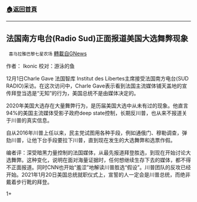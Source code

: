 ###  [:house:返回首頁](https://github.com/ourhimalayas/txt)
---

## 法国南方电台(Radio Sud)正面报道美国大选舞弊现象
` 喜马拉雅巴黎七星农场` [轉載自GNews](https://gnews.org/zh-hans/607981/)

作者： Ikonic 校对：游泳的鱼



12月1日Charle Gave 法国智库 Institut des Libertes主席接受法国南方电台(SUD RADIO)采访。在这次访问中，Charle Gave表示看到法国主流媒体铺天盖地的宣传拜登当选是“无知”的行为，美国总统不是由媒体决定的。

2020年美国大选存在大量舞弊行为，是历届美国大选中从未有过的现象。他直言94%的美国主流媒体受影子政府deep state控制，长期反川普，也从来不报道关于川普的真实信息。

自从2016年川普上任以来，民主党试图用各种手段，例如通俄门、穆勒调查，弹劾川普，让他下台手段要拉下川普，直到现在发生的大选舞弊和选票作假。

编者评：深受暗黑力量控制的法国媒体，从最先报道拜登胜选，到现在开始讨论大选舞弊。这种变化，说明在面对海量证据时，任何想继续生存下去的媒体，都不得不正面报道。同时CNN也开始“羞涩”地解读川普胜选“假设”。川普团队的反攻已经开始。2021年1月20日美国总统就职仪式上，宣誓的人一定会是川普总统，而绝非戴着步行靴的拜登。

1+

